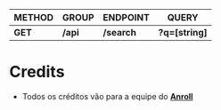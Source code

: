 | METHOD  | GROUP    | ENDPOINT     | QUERY           |
| ------  | -------- | ------------ | --------------- |
| **GET** | **/api** | **/search**  | **?q=[string]** |

# Credits
* Todos os créditos vão para a equipe do **[Anroll](https://www.anroll.net/)**<br>
